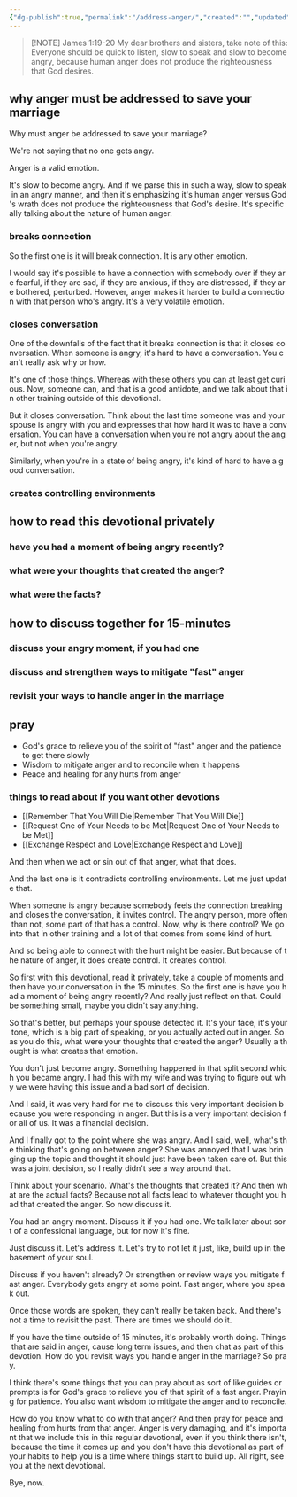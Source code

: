 ```yaml
---
{"dg-publish":true,"permalink":"/address-anger/","created":"","updated":""}
---
```



> [!NOTE] James 1:19-20
> My dear brothers and sisters, take note of this: Everyone should be quick to listen, slow to speak and slow to become angry, because human anger does not produce the righteousness that God desires.


## why anger must be addressed to save your marriage
Why must anger be addressed to save your marriage?

We're not saying that no one gets angy.

Anger is a valid emotion.

It's slow to become angry. And if we parse this in such a way, slow to speak in an angry manner, and then it's emphasizing it's human anger versus God's wrath does not produce the righteousness that God's desire. It's specifically talking about the nature of human anger.

### breaks connection
So the first one is it will break connection. It is any other emotion.

I would say it's possible to have a connection with somebody over if they are fearful, if they are sad, if they are anxious, if they are distressed, if they are bothered, perturbed. However, anger makes it harder to build a connection with that person who's angry. It's a very volatile emotion.

### closes conversation
One of the downfalls of the fact that it breaks connection is that it closes conversation. When someone is angry, it's hard to have a conversation. You can't really ask why or how.

It's one of those things. Whereas with these others you can at least get curious. Now, someone can, and that is a good antidote, and we talk about that in other training outside of this devotional.

But it closes conversation. Think about the last time someone was and your spouse is angry with you and expresses that how hard it was to have a conversation. You can have a conversation when you're not angry about the anger, but not when you're angry.

Similarly, when you're in a state of being angry, it's kind of hard to have a good conversation. 

### creates controlling environments



## how to read this devotional privately

### have you had a moment of being angry recently?


### what were your thoughts that created the anger?


### what were the facts?


## how to discuss together for 15-minutes

### discuss your angry moment, if you had one

### discuss and strengthen ways to mitigate "fast" anger

### revisit your ways to handle anger in the marriage

## pray

- God's grace to relieve you of the spirit of "fast" anger and the patience to get there slowly
- Wisdom to mitigate anger and to reconcile when it happens
- Peace and healing for any hurts from anger

### things to read about if you want other devotions
- [[Remember That You Will Die\|Remember That You Will Die]]
- [[Request One of Your Needs to be Met\|Request One of Your Needs to be Met]]
- [[Exchange Respect and Love\|Exchange Respect and Love]]





And then when we act or sin out of that anger, what that does. 



And the last one is it contradicts controlling environments. Let me just update that.

When someone is angry because somebody feels the connection breaking and closes the conversation, it invites control. The angry person, more often than not, some part of that has a control. Now, why is there control? We go into that in other training and a lot of that comes from some kind of hurt.

And so being able to connect with the hurt might be easier. But because of the nature of anger, it does create control. It creates control.

So first with this devotional, read it privately, take a couple of moments and then have your conversation in the 15 minutes. So the first one is have you had a moment of being angry recently? And really just reflect on that. Could be something small, maybe you didn't say anything.

So that's better, but perhaps your spouse detected it. It's your face, it's your tone, which is a big part of speaking, or you actually acted out in anger. So as you do this, what were your thoughts that created the anger? Usually a thought is what creates that emotion.

You don't just become angry. Something happened in that split second which you became angry. I had this with my wife and was trying to figure out why we were having this issue and a bad sort of decision.

And I said, it was very hard for me to discuss this very important decision because you were responding in anger. But this is a very important decision for all of us. It was a financial decision.

And I finally got to the point where she was angry. And I said, well, what's the thinking that's going on between anger? She was annoyed that I was bringing up the topic and thought it should just have been taken care of. But this was a joint decision, so I really didn't see a way around that.

Think about your scenario. What's the thoughts that created it? And then what are the actual facts? Because not all facts lead to whatever thought you had that created the anger. So now discuss it.

You had an angry moment. Discuss it if you had one. We talk later about sort of a confessional language, but for now it's fine.

Just discuss it. Let's address it. Let's try to not let it just, like, build up in the basement of your soul.

Discuss if you haven't already? Or strengthen or review ways you mitigate fast anger. Everybody gets angry at some point. Fast anger, where you speak out.

Once those words are spoken, they can't really be taken back. And there's not a time to revisit the past. There are times we should do it.

If you have the time outside of 15 minutes, it's probably worth doing. Things that are said in anger, cause long term issues, and then chat as part of this devotion. How do you revisit ways you handle anger in the marriage? So pray.

I think there's some things that you can pray about as sort of like guides or prompts is for God's grace to relieve you of that spirit of a fast anger. Praying for patience. You also want wisdom to mitigate the anger and to reconcile.

How do you know what to do with that anger? And then pray for peace and healing from hurts from that anger. Anger is very damaging, and it's important that we include this in this regular devotional, even if you think there isn't, because the time it comes up and you don't have this devotional as part of your habits to help you is a time where things start to build up. All right, see you at the next devotional.

Bye, now.
